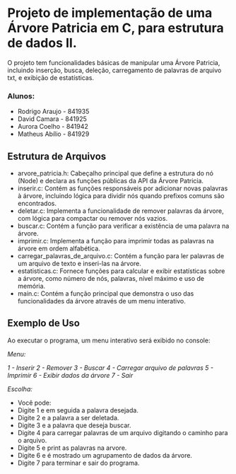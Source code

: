 # Projeto de implementação de uma Árvore Patricia em C, para estrutura de dados II.

O projeto tem funcionalidades básicas de manipular uma Árvore Patricia, incluindo inserção, busca, deleção, carregamento de palavras de arquivo txt, e exibição de estatísticas.

### Alunos:

- Rodrigo Araujo - 841935
- David Camara - 841925
- Aurora Coelho - 841942
- Matheus Abílio - 841929

## Estrutura de Arquivos

- arvore_patricia.h: Cabeçalho principal que define a estrutura do nó (Node) e declara as funções públicas da API da Árvore Patricia.
- inserir.c: Contém as funções responsáveis por adicionar novas palavras à árvore, incluindo lógica para dividir nós quando prefixos comuns são encontrados.
- deletar.c: Implementa a funcionalidade de remover palavras da árvore, com lógica para compactar ou remover nós vazios.
- buscar.c: Contém a função para verificar a existência de uma palavra na árvore.
- imprimir.c: Implementa a função para imprimir todas as palavras na árvore em ordem alfabética.
- carregar_palavras_de_arquivo.c: Contém a função para ler palavras de um arquivo de texto e inseri-las na árvore.
- estatisticas.c: Fornece funções para calcular e exibir estatísticas sobre a árvore, como número de nós, palavras, nível máximo e uso de memória.
- main.c: Contém a função principal que demonstra o uso das funcionalidades da árvore através de um menu interativo.

## Exemplo de Uso

Ao executar o programa, um menu interativo será exibido no console:

*Menu:*

*1 - Inserir*
*2 - Remover*
*3 - Buscar*
*4 - Carregar arquivo de palavras*
*5 - Imprimir*
*6 - Exibir dados da árvore*
*7 - Sair*

*Escolha:*

- Você pode:
- Digite 1 e em seguida a palavra desejada.
- Digite 2 e a palavra a ser deletada.
- Digite 3 e a palavra que deseja buscar.
- Digite 4 para carregar palavras de um arquivo digitando o caminho para o arquivo.
- Digite 5 e print as palavras na arvore.
- Digite 6 e é mostrado um agrupamento de dados da árvore.
- Digite 7 para terminar e sair do programa.
